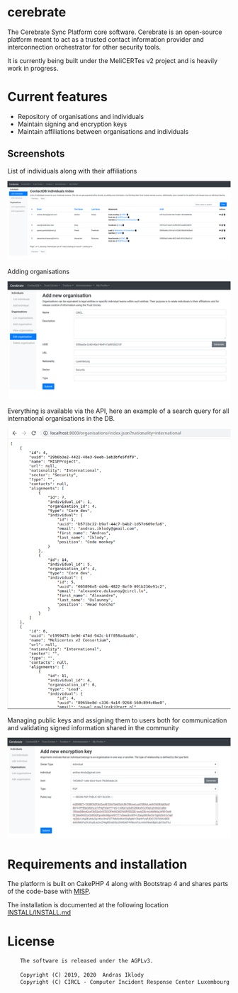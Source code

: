 # cerebrate

The Cerebrate Sync Platform core software.  Cerebrate is an open-source platform meant to act as a trusted contact information provider and interconnection orchestrator for other security tools.

It is currently being built under the MeliCERTes v2 project and is heavily work in progress.

# Current features

- Repository of organisations and individuals
- Maintain signing and encryption keys
- Maintain affiliations between organisations and individuals

## Screenshots

List of individuals along with their affiliations

![List of individuals](/documentation/images/individuals.png)

Adding organisations

![Adding an organisation](/documentation/images/add_org.png)

Everything is available via the API, here an example of a search query for all international organisations in the DB.

![API query](/documentation/images/orgs_api.png)

Managing public keys and assigning them to users both for communication and validating signed information shared in the community

![Encryption key management](/documentation/images/add_encryption_key.png)

# Requirements and installation

The platform is built on CakePHP 4 along with Bootstrap 4 and shares parts of the code-base with [MISP](https://www.github.com/MISP).

The installation is documented at the following location [INSTALL/INSTALL.md](INSTALL/INSTALL.md)

# License

~~~~
    The software is released under the AGPLv3.

    Copyright (C) 2019, 2020  Andras Iklody
    Copyright (C) CIRCL - Computer Incident Response Center Luxembourg
~~~~
